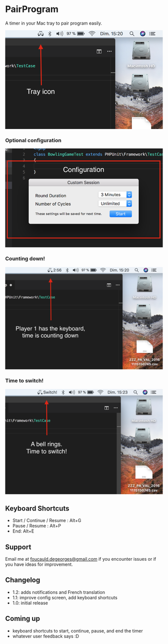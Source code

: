 # PairProgram

A timer in your Mac tray to pair program easily.

![base](./images/base.png)

### Optional configuration
![configure](./images/config.png)

### Counting down!
![running](./images/running.png)

### Time to switch!
![switch](./images/switch.png)

## Keyboard Shortcuts

 - Start / Continue / Resume : Alt+G
 - Pause / Resume : Alt+P
 - End: Alt+E


## Support
Email me at foucauld.degeorges@gmail.com if you encounter issues or if you have ideas for improvement.

## Changelog

 - 1.2: adds notifications and French translation
 - 1.1: improve config screen, add keyboard shortcuts
 - 1.0: initial release

## Coming up

 - keyboard shortcuts to start, continue, pause, and end the timer
 - whatever user feedback says :D
